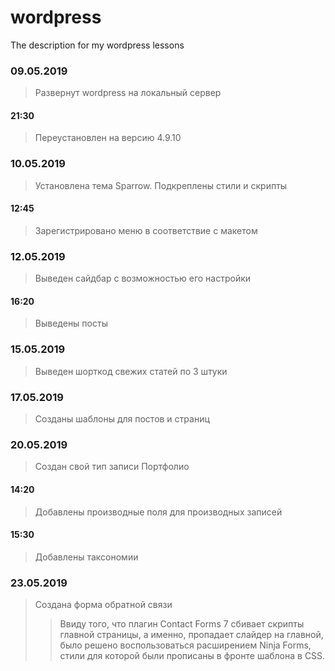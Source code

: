 # wordpress
The description for my wordpress lessons

### 09.05.2019
> Развернут wordpress на локальный сервер
#### 21:30
> Переустановлен на версию 4.9.10

### 10.05.2019
> Установлена тема Sparrow. Подкреплены стили и скрипты
#### 12:45
>Зарегистрировано меню в соответствие с макетом

### 12.05.2019
>Выведен сайдбар с возможностью его настройки
#### 16:20
>Выведены посты

### 15.05.2019
>Выведен шорткод свежих статей по 3 штуки

### 17.05.2019
>Созданы шаблоны для постов и страниц

### 20.05.2019
>Создан свой тип записи Портфолио
#### 14:20
>Добавлены производные поля для производных записей
#### 15:30
>Добавлены таксономии

### 23.05.2019
>Создана форма обратной связи
>>Ввиду того, что плагин Contact Forms 7 сбивает скрипты главной страницы, а именно, пропадает слайдер на главной, было решено воспользоваться расширением Ninja Forms, стили для которой были прописаны в фронте шаблона в CSS.